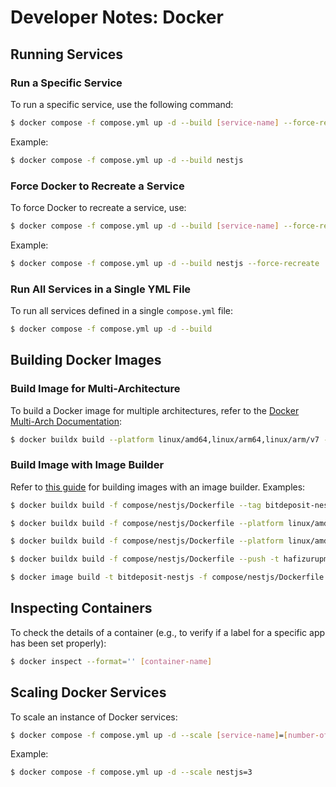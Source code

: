 # Developer Notes: Docker

## Running Services

### Run a Specific Service
To run a specific service, use the following command:
```bash
$ docker compose -f compose.yml up -d --build [service-name] --force-recreate
```
Example:
```bash
$ docker compose -f compose.yml up -d --build nestjs
```

### Force Docker to Recreate a Service
To force Docker to recreate a service, use:
```bash
$ docker compose -f compose.yml up -d --build [service-name] --force-recreate
```
Example:
```bash
$ docker compose -f compose.yml up -d --build nestjs --force-recreate
```

### Run All Services in a Single YML File
To run all services defined in a single `compose.yml` file:
```bash
$ docker compose -f compose.yml up -d --build
```

## Building Docker Images

### Build Image for Multi-Architecture
To build a Docker image for multiple architectures, refer to the [Docker Multi-Arch Documentation](https://docs.docker.com/desktop/multi-arch/):
```bash
$ docker buildx build --platform linux/amd64,linux/arm64,linux/arm/v7 -t username/bitdeposit-backend:latest --push .
```

### Build Image with Image Builder
Refer to [this guide](https://medium.com/geekculture/docker-build-with-mac-m1-d668c802ab96) for building images with an image builder. Examples:
```bash
$ docker buildx build -f compose/nestjs/Dockerfile --tag bitdeposit-nestjs -o type=image --platform linux/amd64,linux/arm64 .

$ docker buildx build -f compose/nestjs/Dockerfile --platform linux/amd64,linux/arm64 --push -t hafizurupm/bitdeposit-nestjs .

$ docker buildx build -f compose/nestjs/Dockerfile --platform linux/amd64,linux/arm64 --push -t softic/bitdeposit-nestjs:latest .

$ docker buildx build -f compose/nestjs/Dockerfile --push -t hafizurupm/bitdeposit-nestjs .

$ docker image build -t bitdeposit-nestjs -f compose/nestjs/Dockerfile .
```

## Inspecting Containers
To check the details of a container (e.g., to verify if a label for a specific app has been set properly):
```bash
$ docker inspect --format='' [container-name]
```

## Scaling Docker Services
To scale an instance of Docker services:
```bash
$ docker compose -f compose.yml up -d --scale [service-name]=[number-of-instances]
```
Example:
```bash
$ docker compose -f compose.yml up -d --scale nestjs=3
```